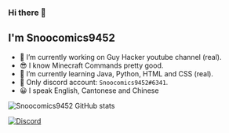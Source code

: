 ### Hi there 👋

## I'm Snoocomics9452

- 🔭 I’m currently working on Guy Hacker youtube channel (real).
- 😎 I know Minecraft Commands pretty good.
- 🌱 I’m currently learning Java, Python, HTML and CSS (real).
- 💬 Only discord account: `Snoocomics9452#6341`.
- 😀 I speak English, Cantonese and Chinese

![Snoocomics9452 GitHub stats](https://github-readme-stats.vercel.app/api?username=SnooComics9452&show_icons=true&theme=radical)

[![Discord](https://lanyard.cnrad.dev/api/851708527638609930)](https://discord.com/users/851708527638609930)
